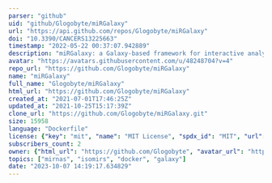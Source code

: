 ```yaml
---
parser: "github"
uid: "github/Glogobyte/miRGalaxy"
url: "https://api.github.com/repos/Glogobyte/miRGalaxy"
doi: "10.3390/CANCERS13225663"
timestamp: "2022-05-22 00:37:07.942889"
description: "miRGalaxy: a Galaxy‑based framework for interactive analysis of microRNA and isomiR sequencing data"
avatar: "https://avatars.githubusercontent.com/u/48248704?v=4"
repo_url: "https://github.com/Glogobyte/miRGalaxy"
name: "miRGalaxy"
full_name: "Glogobyte/miRGalaxy"
html_url: "https://github.com/Glogobyte/miRGalaxy"
created_at: "2021-07-01T17:46:25Z"
updated_at: "2021-10-25T15:17:39Z"
clone_url: "https://github.com/Glogobyte/miRGalaxy.git"
size: 15958
language: "Dockerfile"
license: {"key": "mit", "name": "MIT License", "spdx_id": "MIT", "url": "https://api.github.com/licenses/mit", "node_id": "MDc6TGljZW5zZTEz"}
subscribers_count: 2
owner: {"html_url": "https://github.com/Glogobyte", "avatar_url": "https://avatars.githubusercontent.com/u/48248704?v=4", "login": "Glogobyte", "type": "User"}
topics: ["mirnas", "isomirs", "docker", "galaxy"]
date: "2023-10-07 14:19:17.634829"
---
```

